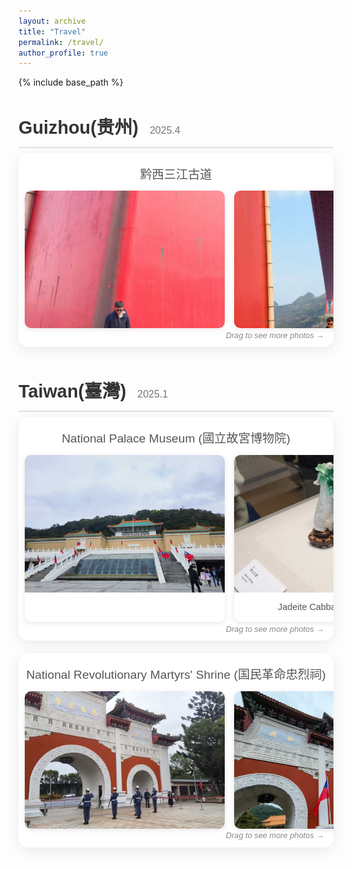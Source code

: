 ```yaml
---
layout: archive
title: "Travel"
permalink: /travel/
author_profile: true
---
```


{% include base_path %}

<!-- The following code adds custom styles for the travel sliders. -->
<style>
  /* Google Fonts for a nicer look */
  @import url('https://fonts.googleapis.com/css2?family=Poppins:wght@300;400;600&display=swap');

  /* Use a class to scope the styles to the travel page content */
  .travel-log-container {
    font-family: 'Poppins', sans-serif;
    color: #333;
    line-height: 1.6;
    margin-top: 2rem;
  }

  .trip-section {
    margin-bottom: 3rem;
  }

  .trip-section h2 {
    font-size: 1.8rem;
    font-weight: 600;
    margin-bottom: 0.5rem;
    border-bottom: 2px solid #e0e0e0;
    padding-bottom: 0.5rem;
  }
  
  .trip-section h2 .trip-date {
      font-size: 1rem;
      font-weight: 300;
      color: #777;
      margin-left: 10px;
  }

  .slider-title {
    font-size: 1.2rem;
    font-weight: 500;
    margin: 10px 0;
    color: #555;
    text-align: center;
  }

  .slider-container {
    position: relative;
    overflow: hidden;
    padding: 10px;
    background: #ffffff;
    border-radius: 15px;
    box-shadow: 0 5px 20px rgba(0,0,0,0.08);
    cursor: grab;
    margin-bottom: 20px; /* 添加底部间距 */
  }

  .slider-container.active {
    cursor: grabbing;
  }

  .slider-track {
    display: flex;
    gap: 15px;
    user-select: none;
    padding-bottom: 20px; /* 为提示文字留出空间 */
  }

  .photo-card {
    flex: 0 0 320px; /* 增加卡片宽度，从280px改为320px */
    background: #fff;
    border-radius: 10px;
    overflow: hidden;
    box-shadow: 0 2px 8px rgba(0,0,0,0.1);
    transition: transform 0.3s ease;
    cursor: pointer; /* 添加指针样式表明可点击 */
  }
  
  .photo-card:hover {
      transform: translateY(-3px);
  }

  .photo-card img {
    width: 100%;
    height: 220px; /* 增加图片高度，从180px改为220px */
    object-fit: cover;
    display: block;
  }

  .photo-card .caption {
    padding: 12px;
    text-align: center;
  }
  
  .photo-card p {
    margin: 0;
    font-size: 0.9rem;
    color: #555;
  }
  
  .drag-hint {
      position: absolute;
      bottom: 8px;
      right: 15px;
    color: #888;
    font-size: 0.8rem;
      font-style: italic;
  }

  /* 图片放大模态框样式 */
  .modal {
    display: none;
    position: fixed;
    z-index: 1000;
    left: 0;
    top: 0;
    width: 100%;
    height: 100%;
    background-color: rgba(0, 0, 0, 0.9);
    overflow: auto;
  }

  .modal-content {
    margin: auto;
    display: block;
    max-width: 90%;
    max-height: 90%;
    position: absolute;
    top: 50%;
    left: 50%;
    transform: translate(-50%, -50%);
  }

  .close {
    position: absolute;
    top: 15px;
    right: 35px;
    color: #f1f1f1;
    font-size: 40px;
    font-weight: bold;
    transition: 0.3s;
    cursor: pointer;
  }

  .close:hover,
  .close:focus {
    color: #bbb;
    text-decoration: none;
  }
</style>

<!-- This is the main HTML content for your travel page. -->
<div class="travel-log-container">

   <div class="trip-section">
    <h2>Guizhou(贵州) <span class="trip-date">2025.4</span></h2>
    <div class="slider-container">
      <h3 class="slider-title">黔西三江古道</h3>
      <div class="slider-track">
        <div class="photo-card">
          <img src="/images/travel/guizhou/guizhou1.jpg" alt="">
        </div>
        <div class="photo-card">
          <img src="/images/travel/guizhou/guizhou2.jpg" alt="">
        </div>
        <div class="photo-card">
          <img src="/images/travel/guizhou/guizhou3.jpg" alt="">
        </div>
        <div class="photo-card">
          <img src="/images/travel/guizhou/guizhou4.jpg" alt="">
        </div>
        <div class="photo-card">
          <img src="/images/travel/guizhou/guizhou5.jpg" alt="">
        </div>
        <div class="photo-card">
          <img src="/images/travel/guizhou/guizhou6.jpg" alt="">
        </div>
        <div class="photo-card">
          <img src="/images/travel/guizhou/guizhou7.jpg" alt="">
        </div>
        <div class="photo-card">
          <img src="/images/travel/guizhou/guizhou8.jpg" alt="">
        </div>
        <div class="photo-card">
          <img src="/images/travel/guizhou/guizhou9.jpg" alt="">
        </div>
      </div>
      <div class="drag-hint">Drag to see more photos →</div>
    </div>
        </div>

  <div class="trip-section">
    <h2>Taiwan(臺灣) <span class="trip-date">2025.1</span></h2>
    <div class="slider-container">
      <h3 class="slider-title">National Palace Museum (國立故宮博物院)</h3>
      <div class="slider-track">
        <!-- Add photos for this trip here -->
        <div class="photo-card">
          <img src="/images/travel/taiwan/taiwan1.jpg" alt="National Palace Museum">
          <!-- <div class="caption"><p>National Palace Museum (國立故宮博物院)</p></div> -->
        </div>
        <div class="photo-card">
          <img src="/images/travel/taiwan/taiwan2.jpg" alt="Jadeite Cabbage">
          <div class="caption"><p>Jadeite Cabbage (翠玉白菜)</p></div>
        </div>
        </div>
      <div class="drag-hint">Drag to see more photos →</div>
      </div>
    <div class="slider-container">
      <h3 class="slider-title">National Revolutionary Martyrs' Shrine (国民革命忠烈祠)</h3>
      <div class="slider-track">
        <!-- Add photos for this trip here -->
        <div class="photo-card">
          <img src="/images/travel/taiwan/taiwan11.jpg" alt="National Revolutionary Martyrs' Shrine">
          <!-- <div class="caption"><p>National Revolutionary Martyrs' Shrine (国民革命忠烈祠)</p></div> -->
        </div>
        <div class="photo-card">
          <img src="/images/travel/taiwan/taiwan12.jpg" alt="National Revolutionary Martyrs' Shrine">
          <!-- <div class="caption"><p>National Revolutionary Martyrs' Shrine (国民革命忠烈祠)</p></div> -->
        </div>
        <div class="photo-card">
          <img src="/images/travel/taiwan/taiwan13.jpg" alt="National Revolutionary Martyrs' Shrine">
          <!-- <div class="caption"><p></p></div> -->
      </div>
      </div>
      <div class="drag-hint">Drag to see more photos →</div>
  </div>
    <!-- New Slider Container -->
    <!-- <div class="slider-container">
      <h3 class="slider-title">Natural Landscapes</h3>
      <div class="slider-track">
        <div class="photo-card">
          <img src="/images/travel/taiwan/taiwan3.jpg" alt="Taroko Gorge">
          <div class="caption"><p>Taroko Gorge (太魯閣峽谷)</p></div>
  </div>
        <div class="photo-card">
          <img src="/images/travel/taiwan/taiwan4.jpg" alt="Sun Moon Lake">
          <div class="caption"><p>Sun Moon Lake (日月潭)</p></div>
</div>
      </div>
      <div class="drag-hint">Drag to see more photos →</div>
    </div> -->

  </div>

  <!-- To add a new trip, copy an entire .trip-section block and paste it here. -->

</div>

<!-- 图片放大的模态框 -->
<div id="imageModal" class="modal">
  <span class="close">&times;</span>
  <img class="modal-content" id="modalImage">
</div>

<!-- This script enables the drag-to-scroll functionality for all sliders. -->
<script>
  // Ensure the script runs after the page is fully loaded.
  document.addEventListener('DOMContentLoaded', (event) => {
    const sliders = document.querySelectorAll('.slider-container');

    sliders.forEach(slider => {
      let isDown = false;
      let startX;
      let scrollLeft;

      slider.addEventListener('mousedown', (e) => {
        isDown = true;
        slider.classList.add('active');
        startX = e.pageX - slider.offsetLeft;
        scrollLeft = slider.scrollLeft;
      });

      slider.addEventListener('mouseleave', () => {
        isDown = false;
        slider.classList.remove('active');
      });

      slider.addEventListener('mouseup', () => {
        isDown = false;
        slider.classList.remove('active');
      });

      slider.addEventListener('mousemove', (e) => {
        if (!isDown) return;
        e.preventDefault();
        const x = e.pageX - slider.offsetLeft;
        const walk = (x - startX) * 2; // Adjust scroll speed here
        slider.scrollLeft = scrollLeft - walk;
      });

      // 添加鼠标滚轮事件
      slider.addEventListener('wheel', (e) => {
        e.preventDefault();
        slider.scrollLeft += e.deltaY;
    });
  });

    // 图片点击放大功能
    const modal = document.getElementById('imageModal');
    const modalImg = document.getElementById('modalImage');
    const closeBtn = document.getElementsByClassName('close')[0];
    const photoCards = document.querySelectorAll('.photo-card');

    photoCards.forEach(card => {
      const img = card.querySelector('img');
      if (img) {
        img.onclick = function() {
          modal.style.display = "block";
          modalImg.src = this.src;
        }
      }
    });

    // 点击关闭按钮关闭模态框
    closeBtn.onclick = function() {
      modal.style.display = "none";
    }

    // 点击模态框外部区域也可以关闭
    window.onclick = function(event) {
      if (event.target == modal) {
        modal.style.display = "none";
      }
    }

    // 按ESC键也可以关闭模态框
    document.addEventListener('keydown', function(event) {
      if (event.key === "Escape" && modal.style.display === "block") {
        modal.style.display = "none";
      }
    });
  });
</script>